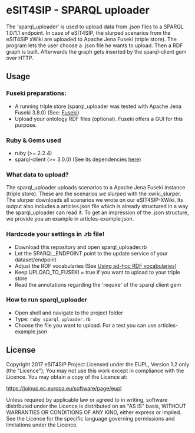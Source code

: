 # eSIT4SIP - SPARQL uploader
The 'sparql_uploader' is used to upload data from .json files to a SPARQL 1.0/1.1 endpoint. In case of eSIT4SIP, the slurped scenarios from the eSIT4SIP xWiki are uploaded to Apache Jena Fuseki (triple store). The program lets the user choose a .json file he wants to upload. Then a RDF graph is built. Afterwards the graph gets inserted by the sparql-client gem over HTTP. 

## Usage

### Fuseki preparations:

* A running triple store (sparql_uploader was tested with Apache Jena Fuseki 3.8.0) (See: [Fuseki](https://jena.apache.org/documentation/fuseki2/))
* Upload your ontology RDF files (optional). Fuseki offers a GUI for this purpose. 

### Ruby & Gems used

* ruby (>= 2.2.4)
* sparql-client (>= 3.0.0) (See its dependencies [here](https://github.com/ruby-rdf/sparql-client/))

### What data to upload?
The sparql_uploader uploads scenarios to a Apache Jena Fuseki instance (triple store). These are the scenarios we slurped with the xwiki_slurper. The slurper downloads all scenarios we wrote on our eSIT4SIP-XWiki. Its output also includes a articles.json file which is already structured in a way the sparql_uploader can read it. To get an impression of the .json structure, we provide you an example in articles-example.json. 

### Hardcode your settings in .rb file!

* Download this repository and open sparql_uploader.rb
* Let the SPARQL_ENDPOINT point to the update service of your dataset/endpoint
* Adjust the RDF vocabularies (See [Using ad-hoc RDF vocabularies](https://github.com/ruby-rdf/rdf))
* Keep UPLOAD_TO_FUSEKI = true if you want to upload to your triple store
* Read the annotations regarding the 'require' of the sparql client gem

### How to run sparql_uploader

* Open shell and navigate to the project folder
* Type: ```ruby sparql_uploader.rb```
* Choose the file you want to upload. For a test you can use articles-example.json

## License
Copyright 2017 eSIT4SIP Project
Licensed under the EUPL, Version 1.2 only (the "Licence");
You may not use this work except in compliance with the Licence.
You may obtain a copy of the Licence at:

https://joinup.ec.europa.eu/software/page/eupl

Unless required by applicable law or agreed to in writing, software distributed under the Licence is distributed on an "AS IS" basis, WITHOUT WARRANTIES OR CONDITIONS OF ANY KIND, either express or implied. See the Licence for the specific language governing permissions and limitations under the Licence.